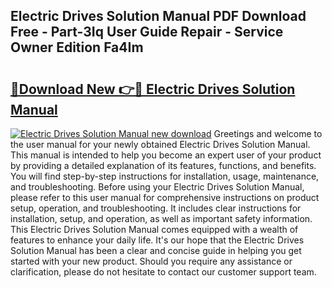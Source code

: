 ## Electric Drives Solution Manual PDF Download Free - Part-3Iq User Guide Repair - Service Owner Edition Fa4Im

# <h2><a href="http://bc47521.oget.top/?id=Electric+Drives+Solution+Manual">🔗Download New 👉🔴 Electric Drives Solution Manual</a></h2>

[![Electric Drives Solution Manual new download](https://i.imgur.com/5g1atiW.png)](http://bc47521.oget.top/?id=Electric+Drives+Solution+Manual)
Greetings and welcome to the user manual for your newly obtained Electric Drives Solution Manual. This manual is intended to help you become an expert user of your product by providing a detailed explanation of its features, functions, and benefits. You will find step-by-step instructions for installation, usage, maintenance, and troubleshooting. Before using your Electric Drives Solution Manual, please refer to this user manual for comprehensive instructions on product setup, operation, and troubleshooting. It includes clear instructions for installation, setup, and operation, as well as important safety information. This Electric Drives Solution Manual comes equipped with a wealth of features to enhance your daily life. It's our hope that the Electric Drives Solution Manual has been a clear and concise guide in helping you get started with your new product. Should you require any assistance or clarification, please do not hesitate to contact our customer support team.
